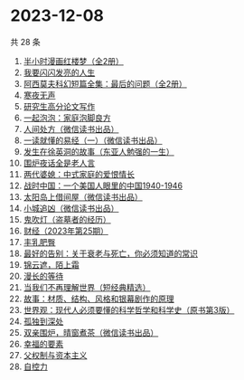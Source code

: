 # 2023-12-08

共 28 条

<!-- BEGIN WEREAD -->
<!-- 最后更新时间 2023-12-08 16:08:59 +0800 -->
1. [半小时漫画红楼梦（全2册）](https://weread.qq.com/web/bookDetail/2c432520813ab85f8g0186ca)
1. [我要闪闪发亮的人生](https://weread.qq.com/web/bookDetail/28132540813ab7b1bg010786)
1. [阿西莫夫科幻短篇全集：最后的问题（全2册）](https://weread.qq.com/web/bookDetail/10a32d30813ab85f8g0175ac)
1. [寒夜无声](https://weread.qq.com/web/bookDetail/50c322f0813ab8601g015335)
1. [研究生高分论文写作](https://weread.qq.com/web/bookDetail/f2032ec0813ab6ebbg017e0b)
1. [一起泡泡：家庭泡脚良方](https://weread.qq.com/web/bookDetail/c92325f0813ab7769g013cbc)
1. [人间处方（微信读书出品）](https://weread.qq.com/web/bookDetail/85d32cd0813ab82e0g012433)
1. [一读就懂的易经（一）（微信读书出品）](https://weread.qq.com/web/bookDetail/89d32d90813ab85c3g010752)
1. [发生在徐英洞的故事（东亚人勉强的一生）](https://weread.qq.com/web/bookDetail/7af32e20813ab85cfg018ae8)
1. [围炉夜话全是老人言](https://weread.qq.com/web/bookDetail/6ba32600813ab84b0g017b80)
1. [两代婆媳：中式家庭的爱恨情长](https://weread.qq.com/web/bookDetail/8b532c00813ab84e4g0139ee)
1. [战时中国：一个美国人眼里的中国1940-1946](https://weread.qq.com/web/bookDetail/42732e90813ab6c6bg011ada)
1. [太阳岛上借间屋（微信读书出品）](https://weread.qq.com/web/bookDetail/07032f00813ab85d2g0157f3)
1. [小城追凶（微信读书出品）](https://weread.qq.com/web/bookDetail/01532ef0813ab85b2g019a45)
1. [鬼吹灯（盗墓者的经历）](https://weread.qq.com/web/bookDetail/c8532e60581277c852d02a1)
1. [财经（2023年第25期）](https://weread.qq.com/web/bookDetail/5cd32070813ab8600g016645)
1. [丰乳肥臀](https://weread.qq.com/web/bookDetail/ea532d2071938fb5ea51430)
1. [最好的告别：关于衰老与死亡，你必须知道的常识](https://weread.qq.com/web/bookDetail/088328d05a9b5608888931f)
1. [锦云遮，陌上霜](https://weread.qq.com/web/bookDetail/43032970813ab68c2g019e81)
1. [漫长的等待](https://weread.qq.com/web/bookDetail/f2932290813ab84dfg013dd6)
1. [当我们不再理解世界（短经典精选）](https://weread.qq.com/web/bookDetail/c0332960813ab726bg0195c3)
1. [故事：材质、结构、风格和银幕剧作的原理](https://weread.qq.com/web/bookDetail/0473270058addd047f1f76a)
1. [世界观：现代人必须要懂的科学哲学和科学史（原书第3版）](https://weread.qq.com/web/bookDetail/61f322a071fac4b261f20c8)
1. [孤独到深处](https://weread.qq.com/web/bookDetail/93332dc0720562aa933667d)
1. [双亲围炉，晴窗煮茶（微信读书出品）](https://weread.qq.com/web/bookDetail/96032d30813ab85a5g015bc0)
1. [幸福的要素](https://weread.qq.com/web/bookDetail/14132580813ab726cg018864)
1. [父权制与资本主义](https://weread.qq.com/web/bookDetail/40432a70813ab6d8bg015213)
1. [自控力](https://weread.qq.com/web/bookDetail/d2f32b705cc7f2d2ff135f6)
<!-- END WEREAD -->